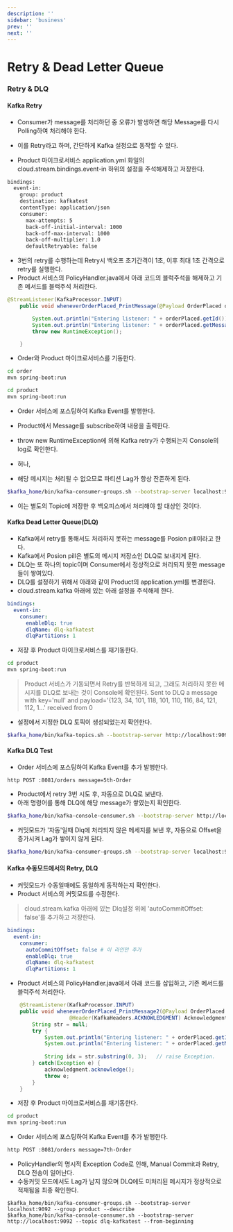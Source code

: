 ```yaml
---
description: ''
sidebar: 'business'
prev: ''
next: ''
---
```


# Retry & Dead Letter Queue

### Retry & DLQ 

#### Kafka Retry 

- Consumer가 message를 처리하던 중 오류가 발생하면 해당 Message를 다시 Polling하여 처리해야 한다. 
- 이를 Retry라고 하며, 간단하게 Kafka 설정으로 동작할 수 있다. 

- Product 마이크로서비스 application.yml 화일의 cloud.stream.bindings.event-in 하위의 설정을 주석해제하고 저장한다.
```sh
bindings:
  event-in:
    group: product
    destination: kafkatest
    contentType: application/json
    consumer:
      max-attempts: 5 
      back-off-initial-interval: 1000
      back-off-max-interval: 1000
      back-off-multiplier: 1.0
      defaultRetryable: false  
```

- 3번의 retry를 수행하는데 Retry시 백오프 초기간격이 1초, 이후 최대 1초 간격으로 retry를 실행한다. 
- Product 서비스의 PolicyHandler.java에서 아래 코드의 블럭주석을 해제하고 기존 메서드를 블럭주석 처리한다. 

```java
@StreamListener(KafkaProcessor.INPUT)
    public void wheneverOrderPlaced_PrintMessage(@Payload OrderPlaced orderPlaced) {

        System.out.println("Entering listener: " + orderPlaced.getId());
        System.out.println("Entering listener: " + orderPlaced.getMessage());
        throw new RuntimeException();

    }
```

- Order와 Product 마이크로서비스를 기동한다.
```bash
cd order
mvn spring-boot:run
```
```bash
cd product
mvn spring-boot:run
```

- Order 서비스에 포스팅하여 Kafka Event를 발행한다.

- Product에서 Message를 subscribe하여 내용을 출력한다. 
- throw new RuntimeException에 의해 Kafka retry가 수행되는지 Console의 log로 확인한다.

- 허나, 
- 해당 메시지는 처리될 수 없으므로 파티션 Lag가 항상 잔존하게 된다.
```sh
$kafka_home/bin/kafka-consumer-groups.sh --bootstrap-server localhost:9092 --group product --describe
```
- 이는 별도의 Topic에 저장한 후 백오피스에서 처리해야 할 대상인 것이다. 

#### Kafka Dead Letter Queue(DLQ)

- Kafka에서 retry를 통해서도 처리하지 못하는 message를 Posion pill이라고 한다.
- Kafka에서 Posion pill은 별도의 메시지 저장소인 DLQ로 보내지게 된다. 
- DLQ는 또 하나의 topic이며 Consumer에서 정상적으로 처리되지 못한 message들이 쌓여있다. 
- DLQ를 설정하기 위해서 아래와 같이 Product의 application.yml를 변경한다. 
- cloud.stream.kafka 아래에 있는 아래 설정을 주석해제 한다. 
```yaml
bindings:
  event-in:
    consumer:
      enableDlq: true
      dlqName: dlq-kafkatest
      dlqPartitions: 1
```

- 저장 후 Product 마이크로서비스를 재기동한다.
```bash
cd product
mvn spring-boot:run
```

> Product 서비스가 기동되면서 Retry를 반복하게 되고, 그래도 처리하지 못한 메시지를 DLQ로 보내는 것이 Console에 확인된다.
> Sent to DLQ  a message with key='null' and payload='{123, 34, 101, 118, 101, 110, 116, 84, 121, 112, 1...' received from 0

- 설정에서 지정한 DLQ 토픽이 생성되었는지 확인한다.
```sh
$kafka_home/bin/kafka-topics.sh --bootstrap-server http://localhost:9092  --list
```

#### Kafka DLQ Test

- Order 서비스에 포스팅하여 Kafka Event를 추가 발행한다.
```
http POST :8081/orders message=5th-Order
```
- Product에서 retry 3번 시도 후, 자동으로 DLQ로 보낸다. 
- 아래 명령어를 통해 DLQ에 해당 message가 쌓였는지 확인한다. 
```sh
$kafka_home/bin/kafka-console-consumer.sh --bootstrap-server http://localhost:9092 --topic dlq-kafkatest --from-beginning
```
- 커밋모드가 '자동'일때 Dlq에 처리되지 않은 메세지를 보낸 후, 자동으로 Offset을 증가시켜 Lag가 쌓이지 않게 된다.
```sh
$kafka_home/bin/kafka-consumer-groups.sh --bootstrap-server localhost:9092 --group product --describe
```

#### Kafka 수동모드에서의 Retry, DLQ 
- 커밋모드가 수동일때에도 동일하게 동작하는지 확인한다.
- Product 서비스의 커밋모드를 수정한다. 
> cloud.stream.kafka 아래에 있는 Dlq설정 위에 'autoCommitOffset: false'를 추가하고 저장한다. 
```yaml
bindings:
  event-in:
    consumer:
      autoCommitOffset: false # 이 라인만 추가
      enableDlq: true
      dlqName: dlq-kafkatest
      dlqPartitions: 1
```

- Product 서비스의 PolicyHandler.java에서 아래 코드를 삽입하고, 기존 메서드를 블럭주석 처리한다. 
```java
    @StreamListener(KafkaProcessor.INPUT)
    public void wheneverOrderPlaced_PrintMessage2(@Payload OrderPlaced orderPlaced, 
                    @Header(KafkaHeaders.ACKNOWLEDGMENT) Acknowledgment acknowledgment) {
        String str = null;
        try {
            System.out.println("Entering listener: " + orderPlaced.getId());
            System.out.println("Entering listener: " + orderPlaced.getMessage());
            
            String idx = str.substring(0, 3);   // raise Exception.
        } catch(Exception e) {
            acknowledgment.acknowledge();
            throw e;
        }
    }
```    

- 저장 후 Product 마이크로서비스를 재기동한다.
```bash
cd product
mvn spring-boot:run
```

- Order 서비스에 포스팅하여 Kafka Event를 추가 발행한다.
```sh
http POST :8081/orders message=7th-Order
```

- PolicyHandler의 명시적 Exception Code로 인해, Manual Commit과 Retry, DLQ 전송이 일어난다.
- 수동커밋 모드에서도  Lag가 남지 않으며 DLQ에도 미처리된 메시지가 정상적으로 적재됨을 최종 확인한다.


```
$kafka_home/bin/kafka-consumer-groups.sh --bootstrap-server localhost:9092 --group product --describe
$kafka_home/bin/kafka-console-consumer.sh --bootstrap-server http://localhost:9092 --topic dlq-kafkatest --from-beginning

```
